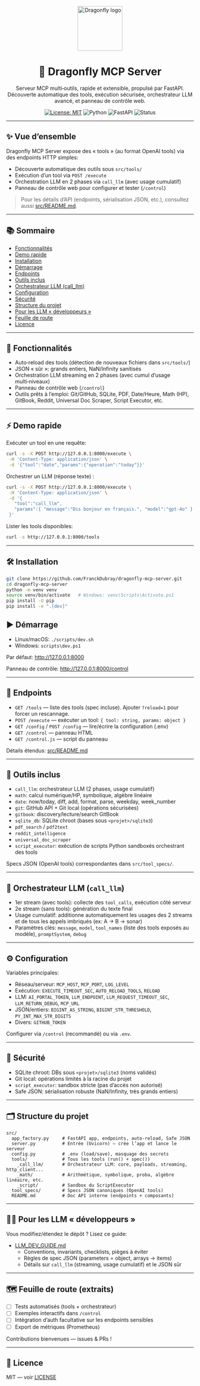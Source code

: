 <div align="center">

<img src="https://fr.wikipedia.org/wiki/Special:FilePath/LOGO_DRAGONFLY_HD.jpg" alt="Dragonfly logo" width="120" />

# 🐉 Dragonfly MCP Server

Serveur MCP multi‑outils, rapide et extensible, propulsé par FastAPI. Découverte automatique des tools, exécution sécurisée, orchestrateur LLM avancé, et panneau de contrôle web.

[![License: MIT](https://img.shields.io/badge/License-MIT-blue.svg)](./LICENSE)
![Python](https://img.shields.io/badge/Python-3.9%2B-3776AB)
![FastAPI](https://img.shields.io/badge/FastAPI-%F0%9F%9A%80-009688)
![Status](https://img.shields.io/badge/Status-Active-success)

</div>

---

## ✨ Vue d’ensemble
Dragonfly MCP Server expose des « tools » (au format OpenAI tools) via des endpoints HTTP simples:
- Découverte automatique des outils sous `src/tools/`
- Exécution d’un tool via `POST /execute`
- Orchestration LLM en 2 phases via `call_llm` (avec usage cumulatif)
- Panneau de contrôle web pour configurer et tester (`/control`)

> Pour les détails d’API (endpoints, sérialisation JSON, etc.), consultez aussi [src/README.md](./src/README.md).

---

## 📚 Sommaire
- [Fonctionnalités](#-fonctionnalités)
- [Demo rapide](#-demo-rapide)
- [Installation](#-installation)
- [Démarrage](#-démarrage)
- [Endpoints](#-endpoints)
- [Outils inclus](#-outils-inclus)
- [Orchestrateur LLM (call_llm)](#-orchestrateur-llm-call_llm)
- [Configuration](#-configuration)
- [Sécurité](#-sécurité)
- [Structure du projet](#-structure-du-projet)
- [Pour les LLM « développeurs »](#-pour-les-llm-développeurs)
- [Feuille de route](#-feuille-de-route)
- [Licence](#-licence)

---

## 🚀 Fonctionnalités
- Auto‑reload des tools (détection de nouveaux fichiers dans `src/tools/`)
- JSON « sûr »: grands entiers, NaN/Infinity sanitisés
- Orchestration LLM streaming en 2 phases (avec cumul d’usage multi‑niveaux)
- Panneau de contrôle web (`/control`)
- Outils prêts à l’emploi: Git/GitHub, SQLite, PDF, Date/Heure, Math (HP), GitBook, Reddit, Universal Doc Scraper, Script Executor, etc.

---

## ⚡ Demo rapide
Exécuter un tool en une requête:

```bash
curl -s -X POST http://127.0.0.1:8000/execute \
 -H 'Content-Type: application/json' \
 -d '{"tool":"date","params":{"operation":"today"}}'
```

Orchestrer un LLM (réponse texte) :

```bash
curl -s -X POST http://127.0.0.1:8000/execute \
 -H 'Content-Type: application/json' \
 -d '{
   "tool":"call_llm",
   "params":{ "message":"Dis bonjour en français.", "model":"gpt-4o" }
 }'
```

Lister les tools disponibles:

```bash
curl -s http://127.0.0.1:8000/tools
```

---

## 🛠 Installation
```bash
git clone https://github.com/FranckDubray/dragonfly-mcp-server.git
cd dragonfly-mcp-server
python -m venv venv
source venv/bin/activate   # Windows: venv\Scripts\Activate.ps1
pip install -U pip
pip install -e ".[dev]"
```

## ▶️ Démarrage
- Linux/macOS: `./scripts/dev.sh`
- Windows: `scripts\dev.ps1`

Par défaut: http://127.0.0.1:8000

Panneau de contrôle: http://127.0.0.1:8000/control

---

## 🔗 Endpoints
- `GET /tools` — liste des tools (spec incluse). Ajouter `?reload=1` pour forcer un rescannage.
- `POST /execute` — exécuter un tool: `{ tool: string, params: object }`
- `GET /config` / `POST /config` — lire/écrire la configuration (.env)
- `GET /control` — panneau HTML
- `GET /control.js` — script du panneau

Détails étendus: [src/README.md](./src/README.md)

---

## 🧰 Outils inclus
- `call_llm`: orchestrateur LLM (2 phases, usage cumulatif)
- `math`: calcul numérique/HP, symbolique, algèbre linéaire
- `date`: now/today, diff, add, format, parse, weekday, week_number
- `git`: GitHub API + Git local (opérations sécurisées)
- `gitbook`: discovery/lecture/search GitBook
- `sqlite_db`: SQLite chroot (bases sous `<projet>/sqlite3`)
- `pdf_search` / `pdf2text`
- `reddit_intelligence`
- `universal_doc_scraper`
- `script_executor`: exécution de scripts Python sandboxés orchestrant des tools

Specs JSON (OpenAI tools) correspondantes dans `src/tool_specs/`.

---

## 🧠 Orchestrateur LLM (`call_llm`)
- 1er stream (avec tools): collecte des `tool_calls`, exécution côté serveur
- 2e stream (sans tools): génération du texte final
- Usage cumulatif: additionne automatiquement les usages des 2 streams et de tous les appels imbriqués (ex: A → B → sonar)
- Paramètres clés: `message`, `model`, `tool_names` (liste des tools exposés au modèle), `promptSystem`, `debug`

---

## ⚙️ Configuration
Variables principales:
- Réseau/serveur: `MCP_HOST`, `MCP_PORT`, `LOG_LEVEL`
- Exécution: `EXECUTE_TIMEOUT_SEC`, `AUTO_RELOAD_TOOLS`, `RELOAD`
- LLM: `AI_PORTAL_TOKEN`, `LLM_ENDPOINT`, `LLM_REQUEST_TIMEOUT_SEC`, `LLM_RETURN_DEBUG`, `MCP_URL`
- JSON/entiers: `BIGINT_AS_STRING`, `BIGINT_STR_THRESHOLD`, `PY_INT_MAX_STR_DIGITS`
- Divers: `GITHUB_TOKEN`

Configurer via `/control` (recommandé) ou via `.env`.

---

## 🔐 Sécurité
- SQLite chroot: DBs sous `<projet>/sqlite3` (noms validés)
- Git local: opérations limités à la racine du projet
- `script_executor`: sandbox stricte (pas d’accès non autorisé)
- Safe JSON: sérialisation robuste (NaN/Infinity, très grands entiers)

---

## 🗂 Structure du projet
```
src/
  app_factory.py     # FastAPI app, endpoints, auto-reload, Safe JSON
  server.py          # Entrée (Uvicorn) — crée l’app et lance le serveur
  config.py          # .env (load/save), masquage des secrets
  tools/             # Tous les tools (run() + spec())
    _call_llm/       # Orchestrateur LLM: core, payloads, streaming, http_client...
    _math/           # Arithmétique, symbolique, proba, algèbre linéaire, etc.
    _script/         # Sandbox du ScriptExecutor
  tool_specs/        # Specs JSON canoniques (OpenAI tools)
  README.md          # Doc API interne (endpoints + composants)
```

---

## 🧑‍💻 Pour les LLM « développeurs »
Vous modifiez/étendez le dépôt ? Lisez ce guide:
- [LLM_DEV_GUIDE.md](./LLM_DEV_GUIDE.md)
  - Conventions, invariants, checklists, pièges à éviter
  - Règles de spec JSON (parameters = object, arrays → items)
  - Détails sur `call_llm` (streaming, usage cumulatif) et le JSON sûr

---

## 🗺️ Feuille de route (extraits)
- [ ] Tests automatisés (tools + orchestrateur)
- [ ] Exemples interactifs dans `/control`
- [ ] Intégration d’auth facultative sur les endpoints sensibles
- [ ] Export de métriques (Prometheus)

Contributions bienvenues — issues & PRs !

---

## 📄 Licence
MIT — voir [LICENSE](./LICENSE)
